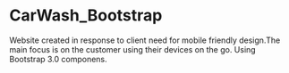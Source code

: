 # CarWash_Bootstrap
Website created in response to client need for mobile friendly design.The main focus is on the customer using their devices on the go.
Using Bootstrap 3.0 componens.
